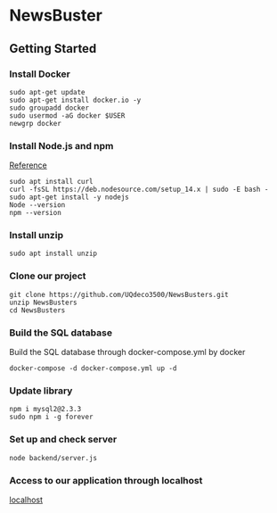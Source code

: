 # NewsBuster

## Getting Started
 
### Install Docker

    sudo apt-get update
    sudo apt-get install docker.io -y
    sudo groupadd docker
    sudo usermod -aG docker $USER
    newgrp docker 

### Install Node.js and npm
[Reference](https://kinsta.com/blog/how-to-install-node-js/#how-to-install-nodejs-on-linux)

    sudo apt install curl
    curl -fsSL https://deb.nodesource.com/setup_14.x | sudo -E bash -
    sudo apt-get install -y nodejs
    Node --version
    npm --version

### Install unzip

    sudo apt install unzip
    
### Clone our project

    git clone https://github.com/UQdeco3500/NewsBusters.git
    unzip NewsBusters
    cd NewsBusters

### Build the SQL database
Build the SQL database through docker-compose.yml by docker

    docker-compose -d docker-compose.yml up -d

### Update library

    npm i mysql2@2.3.3
    sudo npm i -g forever

### Set up and check server

    node backend/server.js

### Access to our application through localhost

[localhost](http://localhost:8080/home.html)
